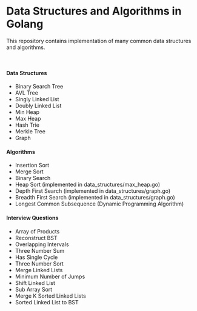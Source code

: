 # Data Structures and Algorithms in Golang

<p>This repository contains implementation of many common data structures
and algorithms.</p>

</br>

<h4>Data Structures</h4>
<ul>
  <li>Binary Search Tree</li>
  <li>AVL Tree</li>
  <li>Singly Linked List</li>
  <li>Doubly Linked List</li>
  <li>Min Heap</li>
  <li>Max Heap</li>
  <li>Hash Trie</li>
  <li>Merkle Tree</li>
  <li>Graph</li>
</ul>

<h4>Algorithms</h4>
<ul>
  <li>Insertion Sort</li>
  <li>Merge Sort</li>
  <li>Binary Search</li>
  <li>Heap Sort (implemented in data_structures/max_heap.go)</li>
  <li>Depth First Search (implemented in data_structures/graph.go)</li>
  <li>Breadth First Search (implemented in data_structures/graph.go)</li>
  <li>Longest Common Subsequence (Dynamic Programming Algorithm)</li>
</ul>

<h4>Interview Questions</h4>
<ul>
  <li>Array of Products</li>
  <li>Reconstruct BST</li>
  <li>Overlapping Intervals</li>
  <li>Three Number Sum</li>
  <li>Has Single Cycle</li>
  <li>Three Number Sort</li>
  <li>Merge Linked Lists</li>
  <li>Minimum Number of Jumps</li>
  <li>Shift Linked List</li>
  <li>Sub Array Sort</li>
  <li>Merge K Sorted Linked Lists</li>
  <li>Sorted Linked List to BST</li>
</ul>
